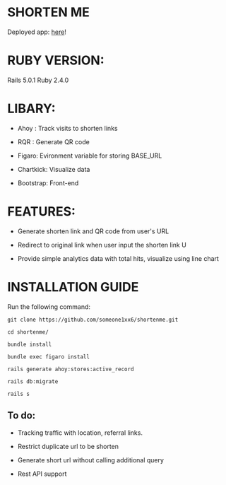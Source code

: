 # SHORTEN ME
Deployed app: [here](https://blooming-reef-94267.herokuapp.com)!

# RUBY VERSION:
Rails 5.0.1
Ruby 2.4.0

# LIBARY:
- Ahoy : Track visits to shorten links

- RQR : Generate QR code

- Figaro: Evironment variable for storing BASE_URL

- Chartkick: Visualize data

- Bootstrap: Front-end

# FEATURES:
- Generate shorten link and QR code from user's URL

- Redirect to original link when user input the shorten link
U
- Provide simple analytics data with total hits, visualize using line chart

# INSTALLATION GUIDE
Run the following command:

```Shell
git clone https://github.com/someone1xx6/shortenme.git

cd shortenme/

bundle install

bundle exec figaro install

rails generate ahoy:stores:active_record

rails db:migrate

rails s

```

## To do:

- Tracking traffic with location, referral links.

- Restrict duplicate url to be shorten

- Generate short url without calling additional query

- Rest API support






